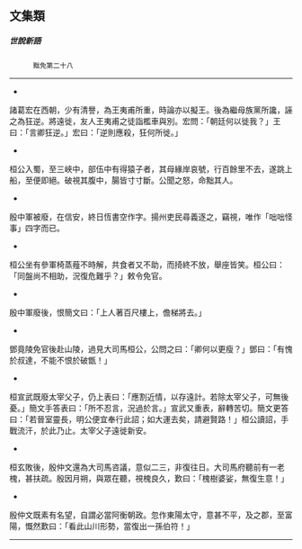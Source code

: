 

## 文集類

##### 世說新語
　　　`黜免第二十八`

* * *

*
諸葛宏在西朝，少有清譽，為王夷甫所重，時論亦以擬王。後為繼母族黨所讒，誣之為狂逆。將遠徙，友人王夷甫之徒詣檻車與別。宏問：「朝廷何以徙我？」王曰：「言卿狂逆。」宏曰：「逆則應殺，狂何所徙。」

*
桓公入蜀，至三峽中，部伍中有得猿子者，其母緣岸哀號，行百餘里不去，遂跳上船，至便即絕。破視其腹中，腸皆寸寸斷。公聞之怒，命黜其人。

*
殷中軍被廢，在信安，終日恆書空作字。揚州吏民尋義逐之，竊視，唯作「咄咄怪事」四字而已。

*
桓公坐有參軍椅蒸薤不時解，共食者又不助，而掎終不放，舉座皆笑。桓公曰：「同盤尚不相助，況復危難乎？」敕令免官。

*
殷中軍廢後，恨簡文曰：「上人著百尺樓上，儋梯將去。」

*
鄧竟陵免官後赴山陵，過見大司馬桓公，公問之曰：「卿何以更瘦？」鄧曰：「有愧於叔達，不能不恨於破甑！」

*
桓宣武既廢太宰父子，仍上表曰：「應割近情，以存遠計。若除太宰父子，可無後憂。」簡文手答表曰：「所不忍言，況過於言。」宣武又重表，辭轉苦切。簡文更答曰：「若晉室靈長，明公便宜奉行此詔；如大運去矣，請避賢路！」桓公讀詔，手戰流汗，於此乃止。太宰父子遠徙新安。

*
桓玄敗後，殷仲文還為大司馬咨議，意似二三，非復往日。大司馬府聽前有一老槐，甚扶疏。殷因月朔，與眾在聽，視槐良久，歎曰：「槐樹婆娑，無復生意！」

*
殷仲文既素有名望，自謂必當阿衡朝政。忽作東陽太守，意甚不平，及之郡，至富陽，慨然歎曰：「看此山川形勢，當復出一孫伯符！」

* * *

